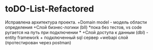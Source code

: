 # toDO-List-Refactored
Исправлена архитектура проекта. +Domain model - модель области определения +Слой бизнес-логики (bll) *пока без тестов, vs code ругается на путь при подключении * +Слой доступа к данным (dbl) - entity framework + подключенный sql сервер +webapi слой (протестирован через postman)
